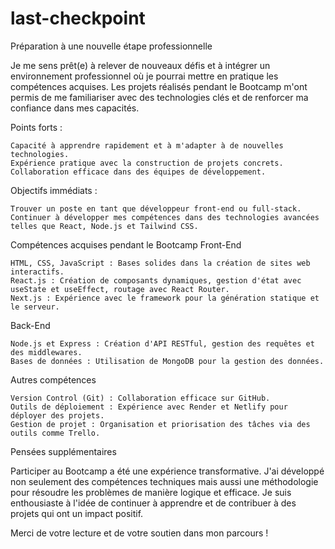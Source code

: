 # last-checkpoint

Préparation à une nouvelle étape professionnelle

Je me sens prêt(e) à relever de nouveaux défis et à intégrer un environnement professionnel où je pourrai mettre en pratique les compétences acquises. Les projets réalisés pendant le Bootcamp m'ont permis de me familiariser avec des technologies clés et de renforcer ma confiance dans mes capacités.

Points forts :

    Capacité à apprendre rapidement et à m'adapter à de nouvelles technologies.
    Expérience pratique avec la construction de projets concrets.
    Collaboration efficace dans des équipes de développement.

Objectifs immédiats :

    Trouver un poste en tant que développeur front-end ou full-stack.
    Continuer à développer mes compétences dans des technologies avancées telles que React, Node.js et Tailwind CSS.

Compétences acquises pendant le Bootcamp
Front-End

    HTML, CSS, JavaScript : Bases solides dans la création de sites web interactifs.
    React.js : Création de composants dynamiques, gestion d'état avec useState et useEffect, routage avec React Router.
    Next.js : Expérience avec le framework pour la génération statique et le serveur.

Back-End

    Node.js et Express : Création d'API RESTful, gestion des requêtes et des middlewares.
    Bases de données : Utilisation de MongoDB pour la gestion des données.

Autres compétences

    Version Control (Git) : Collaboration efficace sur GitHub.
    Outils de déploiement : Expérience avec Render et Netlify pour déployer des projets.
    Gestion de projet : Organisation et priorisation des tâches via des outils comme Trello.

Pensées supplémentaires

Participer au Bootcamp a été une expérience transformative. J'ai développé non seulement des compétences techniques mais aussi une méthodologie pour résoudre les problèmes de manière logique et efficace. Je suis enthousiaste à l'idée de continuer à apprendre et de contribuer à des projets qui ont un impact positif.

Merci de votre lecture et de votre soutien dans mon parcours !

